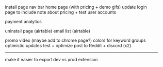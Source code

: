 install page
nav bar
home page (with pricing + demo gifs)
update login page to include note about pricing + test user accounts

payment
analytics

uninstall page (airtable)
email list (airtable)

promo video (maybe add to chrome page?)
colors for keyword groups
optimistic updates
test + optimize
post to Reddit + discord (x2)

---

make it easier to export dev vs prod extension
